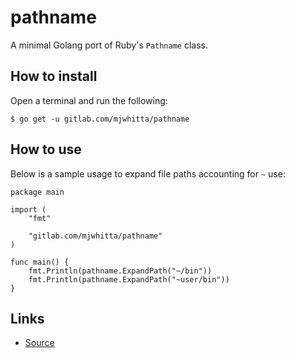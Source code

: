 # pathname

A minimal Golang port of Ruby's `Pathname` class.

## How to install

Open a terminal and run the following:

```
$ go get -u gitlab.com/mjwhitta/pathname
```

## How to use

Below is a sample usage to expand file paths accounting for `~` use:

```
package main

import (
    "fmt"

    "gitlab.com/mjwhitta/pathname"
)

func main() {
    fmt.Println(pathname.ExpandPath("~/bin"))
    fmt.Println(pathname.ExpandPath("~user/bin"))
}
```

## Links

- [Source](https://gitlab.com/mjwhitta/pathname)
